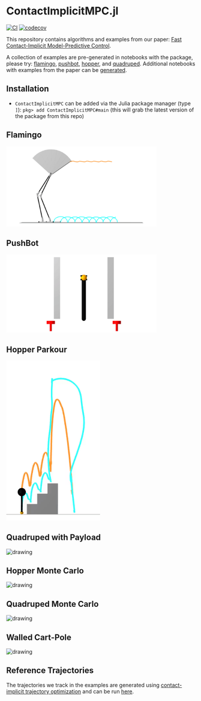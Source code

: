 # ContactImplicitMPC.jl
[![CI](https://github.com/thowell/ContactImplicitMPC.jl/actions/workflows/CI.yml/badge.svg)](https://github.com/thowell/ContactImplicitMPC.jl/actions/workflows/CI.yml)
[![codecov](https://codecov.io/gh/thowell/ContactImplicitMPC.jl/branch/main/graph/badge.svg?token=3J4VOJ0VCH)](https://codecov.io/gh/thowell/ContactImplicitMPC.jl)

This repository contains algorithms and examples from our paper: [Fast Contact-Implicit Model-Predictive Control](https://arxiv.org/abs/2107.05616).

A collection of examples are pre-generated in notebooks with the package, please try: [flamingo](examples/flamingo/flat.jl), [pushbot](examples/pushbot/push_recovery.jl), [hopper](examples/hopper/flat.jl), and [quadruped](examples/quadruped/flat.jl). Additional notebooks with examples from the paper can be [generated](examples/README.md).

## Installation
- `ContactImplicitMPC` can be added via the Julia package manager (type `]`): `pkg> add ContactImplicitMPC#main` (this will grab the latest version of the package from this repo)

## Flamingo
<img src="animations/flamingo.gif" alt="drawing" width="400"/>

## PushBot
<img src="animations/pushbot.gif" alt="drawing" width="400"/>

## Hopper Parkour
<img src="animations/hopper_parkour.gif" alt="drawing" width="250"/>

## Quadruped with Payload
<img src="animations/quadruped_payload.gif" alt="drawing" width="400"/>

## Hopper Monte Carlo
<img src="animations/hopper_monte_carlo.gif" alt="drawing" width="400"/>

## Quadruped Monte Carlo
<img src="animations/quadruped_monte_carlo.gif" alt="drawing" width="400"/>

## Walled Cart-Pole
<img src="animations/walledcartpole.gif" alt="drawing" width="400"/>

## Reference Trajectories
The trajectories we track in the examples are generated using [contact-implicit trajectory optimization](https://journals.sagepub.com/doi/10.1177/0278364919849235) and can be run [here](https://github.com/thowell/motion_planning/tree/main/examples/contact_implicit).

